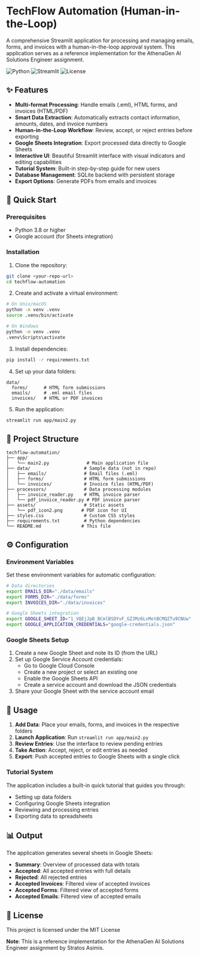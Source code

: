 # TechFlow Automation (Human-in-the-Loop)

A comprehensive Streamlit application for processing and managing emails, forms, and invoices with a human-in-the-loop approval system. This application serves as a reference implementation for the AthenaGen AI Solutions Engineer assignment.

![Python](https://img.shields.io/badge/Python-3.8%2B-blue)
![Streamlit](https://img.shields.io/badge/Streamlit-1.28.0-red)
![License](https://img.shields.io/badge/License-MIT-green)

## ✨ Features

- **Multi-format Processing**: Handle emails (.eml), HTML forms, and invoices (HTML/PDF)
- **Smart Data Extraction**: Automatically extracts contact information, amounts, dates, and invoice numbers
- **Human-in-the-Loop Workflow**: Review, accept, or reject entries before exporting
- **Google Sheets Integration**: Export processed data directly to Google Sheets
- **Interactive UI**: Beautiful Streamlit interface with visual indicators and editing capabilities
- **Tutorial System**: Built-in step-by-step guide for new users
- **Database Management**: SQLite backend with persistent storage
- **Export Options**: Generate PDFs from emails and invoices

## 🚀 Quick Start

### Prerequisites

- Python 3.8 or higher
- Google account (for Sheets integration)

### Installation

1. Clone the repository:
```bash
git clone <your-repo-url>
cd techflow-automation
```

2. Create and activate a virtual environment:
```bash
# On Unix/macOS
python -m venv .venv
source .venv/bin/activate

# On Windows
python -m venv .venv
.venv\Scripts\activate
```

3. Install dependencies:
```bash
pip install -r requirements.txt
```

4. Set up your data folders:
```
data/
  forms/      # HTML form submissions
  emails/     # .eml email files
  invoices/   # HTML or PDF invoices
```

5. Run the application:
```bash
streamlit run app/main2.py
```

## 📁 Project Structure

```
techflow-automation/
├── app/
│   └── main2.py              # Main application file
├── data/                    # Sample data (not in repo)
│   ├── emails/              # Email files (.eml)
│   ├── forms/               # HTML form submissions
│   └── invoices/            # Invoice files (HTML/PDF)
├── processors/              # Data processing modules
│   ├── invoice_reader.py    # HTML invoice parser
│   └── pdf_invoice_reader.py # PDF invoice parser
├── assets/                  # Static assets
│   └── pdf_icon2.png       # PDF icon for UI
├── styles.css               # Custom CSS styles
├── requirements.txt         # Python dependencies
└── README.md               # This file
```

## ⚙️ Configuration

### Environment Variables

Set these environment variables for automatic configuration:

```bash
# Data directories
export EMAILS_DIR="./data/emails"
export FORMS_DIR="./data/forms"
export INVOICES_DIR="./data/invoices"

# Google Sheets integration
export GOOGLE_SHEET_ID="1_VQEjJpB_BCmlBSDYvF_GZJMz6LvMotBCMQZTu9CNUw"
export GOOGLE_APPLICATION_CREDENTIALS="google-credentials.json"
```

### Google Sheets Setup

1. Create a new Google Sheet and note its ID (from the URL)
2. Set up Google Service Account credentials:
   - Go to Google Cloud Console
   - Create a new project or select an existing one
   - Enable the Google Sheets API
   - Create a service account and download the JSON credentials
3. Share your Google Sheet with the service account email

## 🎯 Usage

1. **Add Data**: Place your emails, forms, and invoices in the respective folders
2. **Launch Application**: Run `streamlit run app/main2.py`
3. **Review Entries**: Use the interface to review pending entries
4. **Take Action**: Accept, reject, or edit entries as needed
5. **Export**: Push accepted entries to Google Sheets with a single click

### Tutorial System

The application includes a built-in quick tutorial that guides you through:
- Setting up data folders
- Configuring Google Sheets integration
- Reviewing and processing entries
- Exporting data to spreadsheets

## 📊 Output

The application generates several sheets in Google Sheets:
- **Summary**: Overview of processed data with totals
- **Accepted**: All accepted entries with full details
- **Rejected**: All rejected entries
- **Accepted Invoices**: Filtered view of accepted invoices
- **Accepted Forms**: Filtered view of accepted forms
- **Accepted Emails**: Filtered view of accepted emails

## 📝 License

This project is licensed under the MIT License

**Note**: This is a reference implementation for the AthenaGen AI Solutions Engineer assignment by Stratos Asimis.